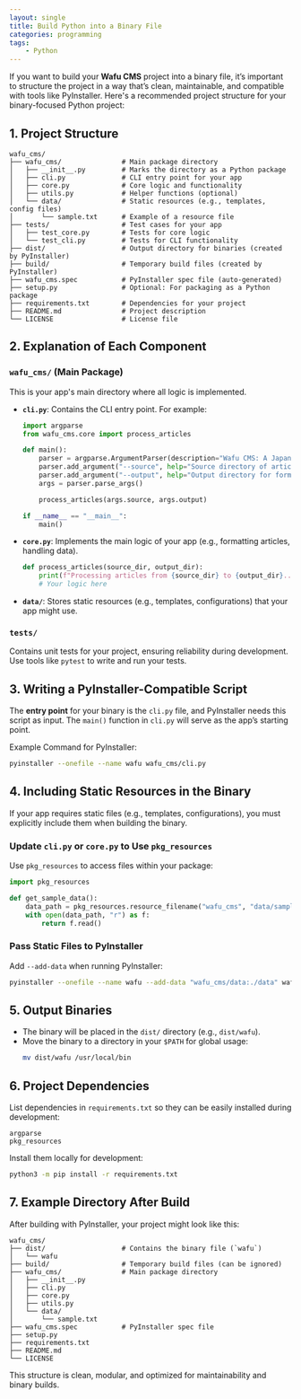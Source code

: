 ```yaml
---
layout: single
title: Build Python into a Binary File
categories: programming
tags:
    - Python
---
```


If you want to build your **Wafu CMS** project into a binary file, it’s important to structure the project in a way that’s clean, maintainable, and compatible with tools like PyInstaller. Here's a recommended project structure for your binary-focused Python project:

## 1. Project Structure

```
wafu_cms/
├── wafu_cms/               # Main package directory
│   ├── __init__.py         # Marks the directory as a Python package
│   ├── cli.py              # CLI entry point for your app
│   ├── core.py             # Core logic and functionality
│   ├── utils.py            # Helper functions (optional)
│   └── data/               # Static resources (e.g., templates, config files)
│       └── sample.txt      # Example of a resource file
├── tests/                  # Test cases for your app
│   ├── test_core.py        # Tests for core logic
│   └── test_cli.py         # Tests for CLI functionality
├── dist/                   # Output directory for binaries (created by PyInstaller)
├── build/                  # Temporary build files (created by PyInstaller)
├── wafu_cms.spec           # PyInstaller spec file (auto-generated)
├── setup.py                # Optional: For packaging as a Python package
├── requirements.txt        # Dependencies for your project
├── README.md               # Project description
└── LICENSE                 # License file
```

## 2. Explanation of Each Component

### `wafu_cms/` (Main Package)

This is your app's main directory where all logic is implemented.

- **`cli.py`**:
  Contains the CLI entry point. For example:
  ```python
  import argparse
  from wafu_cms.core import process_articles

  def main():
      parser = argparse.ArgumentParser(description="Wafu CMS: A Japanese content manager.")
      parser.add_argument("--source", help="Source directory of articles", required=True)
      parser.add_argument("--output", help="Output directory for formatted content", required=True)
      args = parser.parse_args()

      process_articles(args.source, args.output)

  if __name__ == "__main__":
      main()
  ```

- **`core.py`**:
  Implements the main logic of your app (e.g., formatting articles, handling data).
  ```python
  def process_articles(source_dir, output_dir):
      print(f"Processing articles from {source_dir} to {output_dir}...")
      # Your logic here
  ```

- **`data/`**:
  Stores static resources (e.g., templates, configurations) that your app might use.

### `tests/`

Contains unit tests for your project, ensuring reliability during development. Use tools like `pytest` to write and run your tests.

## 3. Writing a PyInstaller-Compatible Script

The **entry point** for your binary is the `cli.py` file, and PyInstaller needs this script as input. The `main()` function in `cli.py` will serve as the app’s starting point.

Example Command for PyInstaller:
```bash
pyinstaller --onefile --name wafu wafu_cms/cli.py
```

## 4. Including Static Resources in the Binary

If your app requires static files (e.g., templates, configurations), you must explicitly include them when building the binary.

### Update `cli.py` or `core.py` to Use `pkg_resources`

Use `pkg_resources` to access files within your package:

```python
import pkg_resources

def get_sample_data():
    data_path = pkg_resources.resource_filename("wafu_cms", "data/sample.txt")
    with open(data_path, "r") as f:
        return f.read()
```

### Pass Static Files to PyInstaller

Add `--add-data` when running PyInstaller:

```bash
pyinstaller --onefile --name wafu --add-data "wafu_cms/data:./data" wafu_cms/cli.py
```

## 5. Output Binaries

- The binary will be placed in the `dist/` directory (e.g., `dist/wafu`).
- Move the binary to a directory in your `$PATH` for global usage:
  ```bash
  mv dist/wafu /usr/local/bin
  ```

## 6. Project Dependencies

List dependencies in `requirements.txt` so they can be easily installed during development:
```
argparse
pkg_resources
```

Install them locally for development:
```bash
python3 -m pip install -r requirements.txt
```

## 7. Example Directory After Build

After building with PyInstaller, your project might look like this:

```
wafu_cms/
├── dist/                   # Contains the binary file (`wafu`)
│   └── wafu
├── build/                  # Temporary build files (can be ignored)
├── wafu_cms/               # Main package directory
│   ├── __init__.py
│   ├── cli.py
│   ├── core.py
│   ├── utils.py
│   └── data/
│       └── sample.txt
├── wafu_cms.spec           # PyInstaller spec file
├── setup.py
├── requirements.txt
├── README.md
└── LICENSE
```

This structure is clean, modular, and optimized for maintainability and binary builds.
